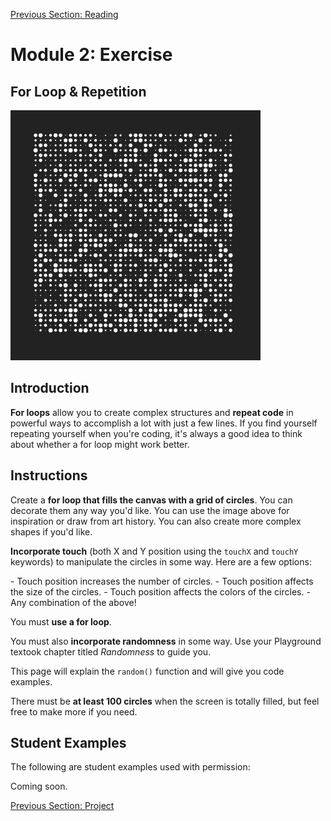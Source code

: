 [Previous Section: Reading](1_READING.md)

# Module 2: Exercise

## For Loop & Repetition

![Grid of circles](images/grid.png)

## Introduction

**For loops** allow you to create complex structures and **repeat code** in powerful ways to accomplish a lot with just a few lines. If you find yourself repeating yourself when you're coding, it's always a good idea to think about whether a for loop might work better.

## Instructions

Create a **for loop that fills the canvas with a grid of circles**. You can decorate them any way you'd like. You can use the image above  for inspiration or draw from art history. You can also create more complex shapes if you'd like.

**Incorporate touch** (both X and Y position using the `touchX` and `touchY` keywords) to manipulate the circles in some way. Here are a few options:

\- Touch position increases the number of circles.
\- Touch position affects the size of the circles.
\- Touch position affects the colors of the circles.
\- Any combination of the above!

You must **use a for loop**.

You must also **incorporate randomness** in some way. Use your Playground textook chapter titled *Randomness* to guide you.

This page will explain the `random()` function and will give you code examples.

There must be **at least 100 circles** when the screen is totally filled, but feel free to make more if you need.

## Student Examples

The following are student examples used with permission:

Coming soon.

[Previous Section: Project](3_PROJECT.md)

